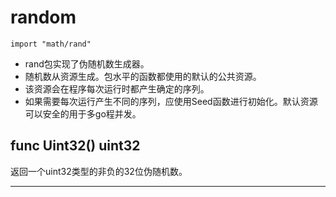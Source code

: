 # random

```
import "math/rand"
```

* rand包实现了伪随机数生成器。
* 随机数从资源生成。包水平的函数都使用的默认的公共资源。
* 该资源会在程序每次运行时都产生确定的序列。
* 如果需要每次运行产生不同的序列，应使用Seed函数进行初始化。默认资源可以安全的用于多go程并发。


## func Uint32() uint32

返回一个uint32类型的非负的32位伪随机数。


---
